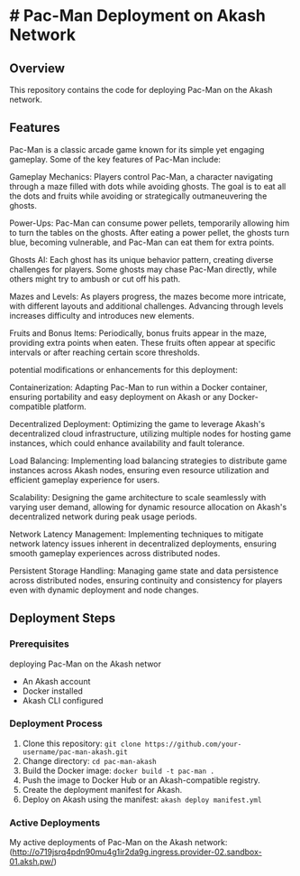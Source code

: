 # # Pac-Man Deployment on Akash Network

## Overview
This repository contains the code for deploying Pac-Man on the Akash network.

## Features
Pac-Man is a classic arcade game known for its simple yet engaging gameplay. Some of the key features of Pac-Man include:

Gameplay Mechanics: Players control Pac-Man, a character navigating through a maze filled with dots while avoiding ghosts. The goal is to eat all the dots and fruits while avoiding or strategically outmaneuvering the ghosts.

Power-Ups: Pac-Man can consume power pellets, temporarily allowing him to turn the tables on the ghosts. After eating a power pellet, the ghosts turn blue, becoming vulnerable, and Pac-Man can eat them for extra points.

Ghosts AI: Each ghost has its unique behavior pattern, creating diverse challenges for players. Some ghosts may chase Pac-Man directly, while others might try to ambush or cut off his path.

Mazes and Levels: As players progress, the mazes become more intricate, with different layouts and additional challenges. Advancing through levels increases difficulty and introduces new elements.

Fruits and Bonus Items: Periodically, bonus fruits appear in the maze, providing extra points when eaten. These fruits often appear at specific intervals or after reaching certain score thresholds.

potential modifications or enhancements for this deployment:

Containerization: Adapting Pac-Man to run within a Docker container, ensuring portability and easy deployment on Akash or any Docker-compatible platform.

Decentralized Deployment: Optimizing the game to leverage Akash's decentralized cloud infrastructure, utilizing multiple nodes for hosting game instances, which could enhance availability and fault tolerance.

Load Balancing: Implementing load balancing strategies to distribute game instances across Akash nodes, ensuring even resource utilization and efficient gameplay experience for users.

Scalability: Designing the game architecture to scale seamlessly with varying user demand, allowing for dynamic resource allocation on Akash's decentralized network during peak usage periods.

Network Latency Management: Implementing techniques to mitigate network latency issues inherent in decentralized deployments, ensuring smooth gameplay experiences across distributed nodes.

Persistent Storage Handling: Managing game state and data persistence across distributed nodes, ensuring continuity and consistency for players even with dynamic deployment and node changes.

## Deployment Steps
### Prerequisites
 deploying Pac-Man on the Akash networ
- An Akash account
- Docker installed
- Akash CLI configured

### Deployment Process

1. Clone this repository: `git clone https://github.com/your-username/pac-man-akash.git`
2. Change directory: `cd pac-man-akash`
3. Build the Docker image: `docker build -t pac-man .`
4. Push the image to Docker Hub or an Akash-compatible registry.
5. Create the deployment manifest for Akash.
6. Deploy on Akash using the manifest: `akash deploy manifest.yml`

### Active Deployments
My active deployments of Pac-Man on the Akash network:
(http://o719jsrq4pdn90mu4g1ir2da9g.ingress.provider-02.sandbox-01.aksh.pw/)



